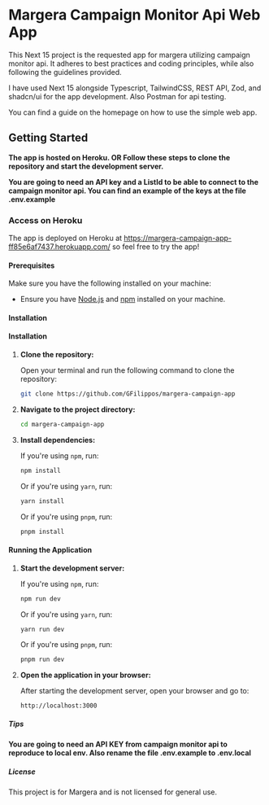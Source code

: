 # Margera Campaign Monitor Api Web App

This Next 15 project is the requested app for margera utilizing campaign monitor api. It adheres to best practices and coding principles, while also following the guidelines provided.

I have used Next 15 alongside Typescript, TailwindCSS, REST API, Zod, and shadcn/ui for the app development. Also Postman for api testing.

You can find a guide on the homepage on how to use the simple web app.

## Getting Started

**The app is hosted on Heroku. OR Follow these steps to clone the repository and start the development server.**

**You are going to need an API key and a ListId to be able to connect to the campaign monitor api. You can find an example of the keys at the file .env.example**

### Access on Heroku

The app is deployed on Heroku at https://margera-campaign-app-ff85e6af7437.herokuapp.com/ 
so feel free to try the app!

#### Prerequisites

Make sure you have the following installed on your machine:

- Ensure you have [Node.js](https://nodejs.org/) and [npm](https://www.npmjs.com/) installed on your machine.

#### Installation

#### Installation

1. **Clone the repository:**

   Open your terminal and run the following command to clone the repository:

   ```bash
   git clone https://github.com/GFilippos/margera-campaign-app
   ```

2. **Navigate to the project directory:**

   ```bash
   cd margera-campaign-app
   ```

3. **Install dependencies:**

   If you're using `npm`, run:

   ```bash
   npm install
   ```

   Or if you're using `yarn`, run:

   ```bash
   yarn install
   ```

   Or if you're using `pnpm`, run:

   ```bash
   pnpm install
   ```

#### Running the Application

1. **Start the development server:**

   If you're using `npm`, run:

   ```bash
   npm run dev
   ```

   Or if you're using `yarn`, run:

   ```bash
   yarn run dev
   ```

   Or if you're using `pnpm`, run:

   ```bash
   pnpm run dev
   ```

2. **Open the application in your browser:**

   After starting the development server, open your browser and go to:

   ```
   http://localhost:3000
   ```

##### Tips

**You are going to need an API KEY from campaign monitor api to reproduce to local env. Also rename the file .env.example to .env.local**

##### License

This project is for Margera and is not licensed for general use.
